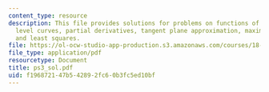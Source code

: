 ```yaml
---
content_type: resource
description: This file provides solutions for problems on functions of several variables,
  level curves, partial derivatives, tangent plane approximation, maxima and minima,
  and least squares.
file: https://ol-ocw-studio-app-production.s3.amazonaws.com/courses/18-02-multivariable-calculus-spring-2006/f196872147b542892fc60b3fc5ed10bf_ps3_sol.pdf
file_type: application/pdf
resourcetype: Document
title: ps3_sol.pdf
uid: f1968721-47b5-4289-2fc6-0b3fc5ed10bf
---
```

